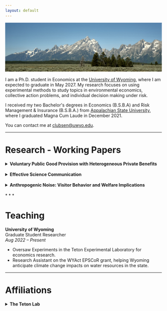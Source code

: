 ```yaml
---
layout: default
---
```

<img src="/assets/tetons.jpeg" alt="AxamerLizum" />

I am a Ph.D. student in Economics at the [University of Wyoming](https://www.uwyo.edu), where I am expected to graduate in May 2027. My research focuses on using experimental methods to study topics in environmental economics, collective action problems, and individual decision making under risk.

I received my two Bachelor's degrees in Economics (B.S.B.A) and Risk Management & Insurance (B.S.B.A.) from [Appalachian State University](https://www.appstate.edu), where I graduated Magna Cum Laude in December 2021. 

You can contact me at [clubsen@uwyo.edu](mailto:clubsen@uwyo.edu).

* * *

# Research - Working Papers

<details>
  <summary><b>Voluntary Public Good Provision with Heterogeneous Private Benefits </b></summary>
  <p>
    <i>Work in progress</i> with <a href="https://tlcherry.weebly.com" target="_blank">Todd L. Cherry</a> and <a href="https://www.uwyo.edu/economics/faculty-staff/david-finnoff/index.html" target="_blank">David Finnoff</a>
    <br>
    <br>
    Voluntary public goods provision involves individuals making decisions that consider the
    balance between heterogenous private benefits and collective societal benefits. This
    occurs in many environmental and public health contexts such as vaccination campaigns,
    adoption of renewable energy technologies, conservation programs, waste reduction and
    recycling initiatives, air quality improvement efforts, and noise pollution reduction. The
    level of participation determines whether a critical threshold is met for achieving impactful
    societal benefits. However, individual incentives to participate are heterogenous, leading to
    potential free-riding opportunities for individuals when a population is trying to reach a
    critical threshold.
    <br>
    The decision to contribute to such public goods depends not only on private costs and
    benefits but also on the structure of decision-making. Individuals may act simultaneously
    without knowing others' choices or sequentially. When individuals make decisions
    sequentially, they can observe early adopters, and this may encourage greater cooperation.
    Little is known about how heterogeneity in individual incentives interact with decision
    sequences to influence participation in voluntary public goods provision. This study
    examines these factors through a controlled lab experimental framework to better
    understand the mechanisms that drive cooperative behavior in threshold public goods
    settings.
  </p>
</details>
<br>
<details>
  <summary><b> Effective Science Communication </b></summary>
  <p>
    <i>Work in progress</i> with <a href="https://tlcherry.weebly.com" target="_blank">Todd L. Cherry</a>
    <br>
  </p>
</details>
<br>
<details>
  <summary><b> Anthropogenic Noise: Visitor Behavior and Welfare Implications  </b></summary>
  <p>
    <i>Work in progress</i> with <a href="https://tlcherry.weebly.com" target="_blank">Todd L. Cherry</a>, <a>Caleb J. Hill</a>, and <a>Katie Tenny</a>.
    <br>
    <br>
    Anthropogenic noise is an increasing issue in outdoor recreation, particularly at national parks. 
    Studies show that noise in national parks is a growing problem (Buxton et al. 2017; Chrobak 2017; Buxton et al. 2019), particularly in transportation corridors that have noise levels many times the natural level (Mennitt et al. 2014). Noise can have negative impacts on wildlife, including masking sounds that provide important signals of threats and mating. Shannon et al. (2016) documents how noise affects wildlife behavior, physiology, and fitness. Noise also impacts people. Basner et al. (2014) reports that noise not only annoys people but also contributes to health problems. In parks, even low levels of noise can diminish the benefits that people receive from experiencing nature and natural sounds (e.g., relaxation, mood, stress, etc.).  
    <br>
    To learn more about noise in national parks, the NPS also has monitored the frequency and levels of noise across hundreds of sites for nearly three decades. In 2000, the NPS Resource Stewardship and Science Directorate established The Natural Sounds Program, which seeks to 
    “…protect, maintain, or restore acoustical environments throughout the National Park System.”  These efforts have contributed to our understanding of anthropogenic noise in national parks.  
    <br>
    The proposed study contributes to this knowledge by studying the individual behavioral responses to anthropogenic noise and estimating the welfare impacts on visitors. We will employ methods to estimate recreational demand models that allow the estimation of welfare effects from noise in GTNP. This includes investigating the averting behavior that visitors make to mitigate the welfare loss. Previous work has considered the impact of noise on wildlife (Barber et al. 2010; Shannon et al. 2015), and to a lesser extent the impact on visitors. A particular opening in the literature is examining how anthropogenic noise impacts the behavior and benefits of visitors to national parks. This research will help fill this void. 

  </p>
</details>

<br>
* * *

# Teaching

**University of Wyoming**  
Graduate Student Researcher  
_Aug 2022 – Present_  
- Oversaw Experiments in the Teton Experimental Laboratory for economics research.  
- Research Assistant on the WYAct EPSCoR grant, helping Wyoming anticipate climate change impacts on water resources in the state.


* * *

# Affiliations

<details>
  <summary><b> The Teton Lab </b></summary>
  <p>
   <a href="https://www.teton-lab.org" target="_blank">The Teton Lab Website</a>
    <br>
    ​​Our research examines the interplay between individual behavior and institutions with a particular interest in environmental and natural resource policy. We blend experimental methods and environmental economics to understand how behavior is shaped by risk, inequality, choice architecture, emerging technologies, and strategic considerations.

The Teton Lab's facilities include a 40-station behavioral and economic science laboratory on the campus of the University of Wyoming. In-person and virtual experiments are support by an online subject management system. Our research also benefits from the UW-NPS Research Station located on Jackson Lake in Grand Teton National Park.
    <br>
  </p>
</details>

